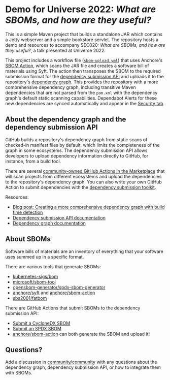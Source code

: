# Demo for Universe 2022: _What are SBOMs, and how are they useful?_ 

This is a simple Maven project that builds a standalone JAR which contains a Jetty webserver and a simple bookstore servlet. The repository hosts a demo and resources to accompany SEC020: _What are SBOMs, and how are they useful?_, a talk presented at Universe 2022.

This project includes a workflow file ([`sbom-upload.yml`](.github/workflows/sbom-upload.yml)) that uses Anchore's [SBOM Action](https://github.com/anchore/sbom-action), which scans the JAR file and creates a software bill of materials using Syft. The action then transposes the SBOM to the required submission format for the [dependency submission API](https://docs.github.com/en/rest/dependency-graph/dependency-submission) and uploads it to the repository's [dependency graph](https://github.com/octodemo/sbom-demo/network/dependencies). This provides the repository with a more comprehensive dependency graph, including transitive Maven dependencies that are not parsed from the `pom.xml` with the dependency graph's default static scanning capabilities. Dependabot Alerts for these new dependencies are synced automatically and appear in the [Security tab](https://github.com/octodemo/sbom-dependency-submission/security/dependabot).

## About the dependency graph and the dependency submission API

GitHub builds a repository's dependency graph from static scans of checked-in manifest files by default, which limits the completeness of the graph in some ecosystems. The dependency submission API allows developers to upload dependency information directly to GitHub, for instance, from a build tool.

There are several [community-owned GitHub Actions in the Marketplace](https://github.com/marketplace?query=dependency+submission+) that will scan projects from different ecosystems and upload the dependencies to the repository's dependency graph. You can also write your own GitHub Action to submit dependencies with the [dependency submission toolkit](https://github.com/github/dependency-submission-toolkit/pkgs/npm/dependency-submission-toolkit).

Resources:
   * [Blog post: Creating a more comprehensive dependency graph with build time detection](https://github.blog/2022-06-17-creating-comprehensive-dependency-graph-build-time-detection/)
   * [Dependency submission API documentation](https://docs.github.com/en/rest/dependency-graph/dependency-submission)
   * [Dependency graph documentation](https://docs.github.com/en/code-security/supply-chain-security/understanding-your-software-supply-chain/about-the-dependency-graph)

## About SBOMs

Software bills of materials are an inventory of everything that your software uses summed up in a specific format.

There are various tools that generate SBOMs:
   * [kubernetes-sigs/bom](https://github.com/kubernetes-sigs/bom)
   * [microsoft/sbom-tool](https://github.com/microsoft/sbom-tool)
   * [opensbom-generator/spdx-sbom-generator](https://github.com/opensbom-generator/spdx-sbom-generator)
   * [anchore/syft](https://github.com/anchore/syft) and [anchore/sbom-action](https://github.com/marketplace/actions/anchore-sbom-action)
   * [sbs2001/fatbom](https://github.com/sbs2001/fatbom)

There are GitHub Actions that submit SBOMs to the dependency submission API: 
   * [Submit a CycloneDX SBOM](https://github.com/evryfs/sbom-dependency-submission-action)
   * [Submit an SPDX SBOM](https://github.com/jhutchings1/spdx-to-dependency-graph-action)
   * [anchore/sbom-action](https://github.com/marketplace/actions/anchore-sbom-action) can both generate the SBOM and upload it! 

## Questions?

Add a discussion in [community/community](https://github.com/community/community/discussions/categories/code-security) with any questions about the dependency graph, dependency submission API, or how to integrate them with SBOMs.
